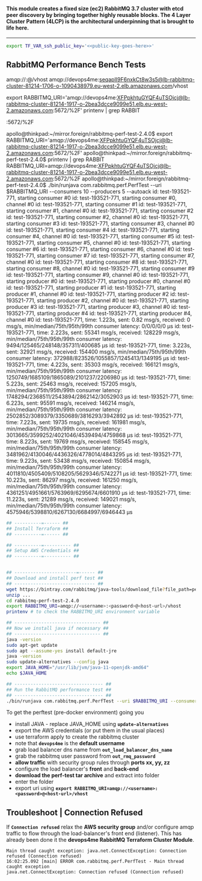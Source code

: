 
#### This module creates a fixed size (ec2) RabbitMQ 3.7 cluster with etcd peer discovery by bringing together highly reusable blocks. The 4 Layer Cluster Pattern (4LCP) is the architectural underpinning that is brought to life here.

---


```bash
export TF_VAR_ssh_public_key='<<public-key-goes-here>>'
```

## RabbitMQ Performance Bench Tests

amqp://<username>:<password>@<host-url>/vhost
amqp://devops4me:seqapII9F6nxkCt8w3s5@lb-rabbitmq-cluster-81214-1706-o-1090438979.eu-west-2.elb.amazonaws.com/vhost

export RABBITMQ_URI='amqp://devops4me:XFPpkhtuGYQF4uTSOjcj@lb-rabbitmq-cluster-81214-1917-o-2bea3dcce9099e51.elb.eu-west-2.amazonaws.com:5672/%2F'
printenv | grep RABBIT

:5672/%2F




apollo@thinkpad:~/mirror.foreign/rabbitmq-perf-test-2.4.0$ export RABBITMQ_URI='amqp://devops4me:XFPpkhtuGYQF4uTSOjcj@lb-rabbitmq-cluster-81214-1917-o-2bea3dcce9099e51.elb.eu-west-2.amazonaws.com:5672/%2F'
apollo@thinkpad:~/mirror.foreign/rabbitmq-perf-test-2.4.0$ printenv | grep RABBIT
RABBITMQ_URI=amqp://devops4me:XFPpkhtuGYQF4uTSOjcj@lb-rabbitmq-cluster-81214-1917-o-2bea3dcce9099e51.elb.eu-west-2.amazonaws.com:5672/%2F
apollo@thinkpad:~/mirror.foreign/rabbitmq-perf-test-2.4.0$ ./bin/runjava com.rabbitmq.perf.PerfTest --uri $RABBITMQ_URI --consumers 10 --producers 5 --autoack
id: test-193521-771, starting consumer #0
id: test-193521-771, starting consumer #0, channel #0
id: test-193521-771, starting consumer #1
id: test-193521-771, starting consumer #1, channel #0
id: test-193521-771, starting consumer #2
id: test-193521-771, starting consumer #2, channel #0
id: test-193521-771, starting consumer #3
id: test-193521-771, starting consumer #3, channel #0
id: test-193521-771, starting consumer #4
id: test-193521-771, starting consumer #4, channel #0
id: test-193521-771, starting consumer #5
id: test-193521-771, starting consumer #5, channel #0
id: test-193521-771, starting consumer #6
id: test-193521-771, starting consumer #6, channel #0
id: test-193521-771, starting consumer #7
id: test-193521-771, starting consumer #7, channel #0
id: test-193521-771, starting consumer #8
id: test-193521-771, starting consumer #8, channel #0
id: test-193521-771, starting consumer #9
id: test-193521-771, starting consumer #9, channel #0
id: test-193521-771, starting producer #0
id: test-193521-771, starting producer #0, channel #0
id: test-193521-771, starting producer #1
id: test-193521-771, starting producer #1, channel #0
id: test-193521-771, starting producer #2
id: test-193521-771, starting producer #2, channel #0
id: test-193521-771, starting producer #3
id: test-193521-771, starting producer #3, channel #0
id: test-193521-771, starting producer #4
id: test-193521-771, starting producer #4, channel #0
id: test-193521-771, time: 1.223s, sent: 0.82 msg/s, received: 0 msg/s, min/median/75th/95th/99th consumer latency: 0/0/0/0/0 µs
id: test-193521-771, time: 2.223s, sent: 55341 msg/s, received: 128229 msg/s, min/median/75th/95th/99th consumer latency: 9494/125465/248148/357311/400685 µs
id: test-193521-771, time: 3.223s, sent: 32921 msg/s, received: 154400 msg/s, min/median/75th/95th/99th consumer latency: 372988/823526/1055857/1245413/1349195 µs
id: test-193521-771, time: 4.223s, sent: 35303 msg/s, received: 166121 msg/s, min/median/75th/95th/99th consumer latency: 1250749/1685109/1865089/2101237/2206980 µs
id: test-193521-771, time: 5.223s, sent: 25463 msg/s, received: 157205 msg/s, min/median/75th/95th/99th consumer latency: 1748294/2368511/2543894/2862142/3052903 µs
id: test-193521-771, time: 6.223s, sent: 95591 msg/s, received: 146214 msg/s, min/median/75th/95th/99th consumer latency: 2502852/3089379/3350689/3816293/3942892 µs
id: test-193521-771, time: 7.223s, sent: 19735 msg/s, received: 161981 msg/s, min/median/75th/95th/99th consumer latency: 3013665/3599252/4021046/4539494/4759868 µs
id: test-193521-771, time: 8.223s, sent: 19769 msg/s, received: 158545 msg/s, min/median/75th/95th/99th consumer latency: 3481962/4130046/4436326/4778014/4843295 µs
id: test-193521-771, time: 9.223s, sent: 53438 msg/s, received: 150854 msg/s, min/median/75th/95th/99th consumer latency: 4011810/4505409/5108205/5629346/5742271 µs
id: test-193521-771, time: 10.223s, sent: 86297 msg/s, received: 161250 msg/s, min/median/75th/95th/99th consumer latency: 4361251/4951661/5763969/6295674/6601910 µs
id: test-193521-771, time: 11.223s, sent: 21289 msg/s, received: 149021 msg/s, min/median/75th/95th/99th consumer latency: 4575946/5398810/6267130/6684997/6946443 µs












```bash
## ----------=------ ##
## Install Terraform ##
## ----------=------ ##

## ----------=---------- ##
## Setup AWS Credentials ##
## ----------=---------- ##


## -----------------------=------ ##
## Download and install perf test ##
## ------------------------------ ##
wget https://bintray.com/rabbitmq/java-tools/download_file?file_path=perf-test%2F2.4.0%2Frabbitmq-perf-test-2.4.0-bin.tar.gz
unzip ...
cd rabbitmq-perf-test-2.4.0
export RABBITMQ_URI=amqp://<username>:<password>@<host-url>/vhost
printenv # to check the RABBITMQ_URI environment variable

## -------------------------------- ##
## Now we install java if necessary ##
## -------------------------------- ##
java -version
sudo apt-get update
sudo apt --assume-yes install default-jre
java -version
sudo update-alternatives --config java
export JAVA_HOME="/usr/lib/jvm/java-11-openjdk-amd64"
echo $JAVA_HOME

## --------------------------------- ##
## Run the RabbitMQ performance test ##
## --------------------------------- ##
./bin/runjava com.rabbitmq.perf.PerfTest --uri $RABBITMQ_URI --consumers 10 --producers 5 --autoack
```

To get the perftest (pre-docker environment) going you

- install JAVA - replace JAVA_HOME using **`update-alternatives`**
- export the AWS credentials (or put them in the usual places)
- use terraform apply to create the rabbitmq cluster
- note that **`devops4me`** is the **default username**
- grab load balancer dns name from **`out_load_balancer_dns_name`**
- grab the rabbitmq user password from **`out_rmq_password`**
- **allow traffic** with security group rules through **ports xx, yy, zz**
- configure the load balancer's **front** and **back-end**
- **download the perf-test tar archive** and extract into folder
- enter the folder
- export uri using **`export RABBITMQ_URI=amqp://<username>:<password>@<host-url>/vhost`**


## Troubleshoot | Connection Refused

If **`Connection refused`** relax the **AWS security group** and/or configure amqp traffic to flow through the load-balancer's front end (listener). This has already been done it the **devops4me RabbitMQ Terraform Cluster Module**.

```
Main thread caught exception: java.net.ConnectException: Connection refused (Connection refused)
16:02:25.092 [main] ERROR com.rabbitmq.perf.PerfTest - Main thread caught exception
java.net.ConnectException: Connection refused (Connection refused)
```
